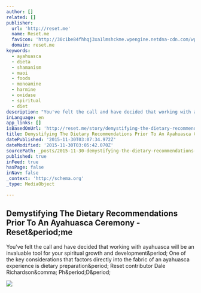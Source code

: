 ```yaml
---
author: []
related: []
publisher:
  url: 'http://reset.me'
  name: Reset.me
  favicon: 'http://30c1be84fhhqj3xa1lmshckme.wpengine.netdna-cdn.com/wp-content/themes/reset-me-web/images/favicon.ico'
  domain: reset.me
keywords:
  - ayahuasca
  - dieta
  - shamanism
  - maoi
  - foods
  - monoamine
  - harmine
  - oxidase
  - spiritual
  - diet
description: "You've felt the call and have decided that working with ayahuasca will be an invaluable tool for your spiritual growth and development. One of the key considerations that factors directly into the fabric of an ayahuasca experience is dietary preparation. Reset contributor Dale Richardson, Ph.D."
inLanguage: en
app_links: []
isBasedOnUrl: 'http://reset.me/story/demystifying-the-dietary-recommendations-prior-to-an-ayahuasca-ceremony/'
title: Demystifying The Dietary Recommendations Prior To An Ayahuasca Ceremony - Reset.me
datePublished: '2015-11-30T03:07:34.972Z'
dateModified: '2015-11-30T03:05:42.070Z'
sourcePath: _posts/2015-11-30-demystifying-the-dietary-recommendations-prior-to-an-ayahuas.md
published: true
inFeed: true
hasPage: false
inNav: false
_context: 'http://schema.org'
_type: MediaObject

---
```

<article style=""><h1>Demystifying The Dietary Recommendations Prior To An Ayahuasca Ceremony - Reset&amp;period;me</h1><p>You've felt the call and have decided that working with ayahuasca will be an invaluable tool for your spiritual growth and development&amp;period; One of the key considerations that factors directly into the fabric of an ayahuasca experience is dietary preparation&amp;period; Reset contributor Dale Richardson&amp;comma; Ph&amp;period;D&amp;period;</p><img src="http://reset.me/wp-content/uploads/2015/11/Vine.png" /></article>
